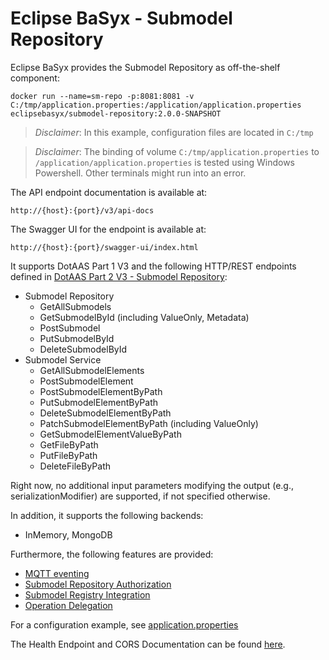 # Eclipse BaSyx - Submodel Repository 
Eclipse BaSyx provides the Submodel Repository as off-the-shelf component:

    docker run --name=sm-repo -p:8081:8081 -v C:/tmp/application.properties:/application/application.properties eclipsebasyx/submodel-repository:2.0.0-SNAPSHOT 

> *Disclaimer*: In this example, configuration files are located in `C:/tmp`

> *Disclaimer*: The binding of volume `C:/tmp/application.properties` to `/application/application.properties` is tested using Windows Powershell. Other terminals might run into an error.

The API endpoint documentation is available at:

	http://{host}:{port}/v3/api-docs
	
The Swagger UI for the endpoint is available at:

	http://{host}:{port}/swagger-ui/index.html

It supports DotAAS Part 1 V3 and the following HTTP/REST endpoints defined in [DotAAS Part 2 V3 - Submodel Repository](https://app.swaggerhub.com/apis/Plattform_i40/SubmodelRepositoryServiceSpecification/V3.0_SSP-001):

* Submodel Repository
  * GetAllSubmodels
  * GetSubmodelById (including ValueOnly, Metadata)
  * PostSubmodel
  * PutSubmodelById
  * DeleteSubmodelById
* Submodel Service
  * GetAllSubmodelElements
  * PostSubmodelElement
  * PostSubmodelElementByPath
  * PutSubmodelElementByPath
  * DeleteSubmodelElementByPath
  * PatchSubmodelElementByPath (including ValueOnly)
  * GetSubmodelElementValueByPath
  * GetFileByPath
  * PutFileByPath
  * DeleteFileByPath

Right now, no additional input parameters modifying the output (e.g., serializationModifier) are supported, if not specified otherwise.

In addition, it supports the following backends:
* InMemory, MongoDB

Furthermore, the following features are provided:
* [MQTT eventing](basyx.submodelrepository-feature-mqtt)
* [Submodel Repository Authorization](basyx.submodelrepository-feature-authorization)
* [Submodel Registry Integration](basyx.submodelrepository-feature-registry-integration)
* [Operation Delegation](basyx.submodelrepository-feature-operation-delegation)

For a configuration example, see [application.properties](basyx.submodelrepository.component/src/main/resources/application.properties)

The Health Endpoint and CORS Documentation can be found [here](../docs/Readme.md). 
